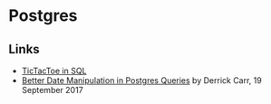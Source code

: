 # Postgres

## Links

* [TicTacToe in SQL](https://bitbucket.org/snippets/mariusz-krynski/bedBGK/tic-tac-toesql)
* [Better Date Manipulation in Postgres Queries](https://robots.thoughtbot.com/better-date-manipulation-in-postgres-queries) by Derrick Carr, 19 September 2017

